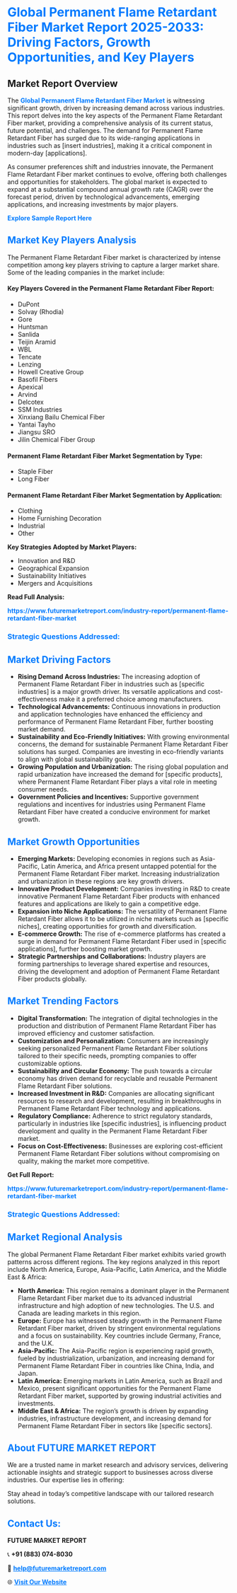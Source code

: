 <h1 style="color: #007BFF;">Global Permanent Flame Retardant Fiber Market Report 2025-2033: Driving Factors, Growth Opportunities, and Key Players</h1>

<section id="overview">
<h2>Market Report Overview</h2>
<p>The <a href="https://www.futuremarketreport.com/industry-report/permanent-flame-retardant-fiber-market" style="color: #007BFF; text-decoration: none;"><strong>Global Permanent Flame Retardant Fiber Market</strong></a> is witnessing significant growth, driven by increasing demand across various industries. This report delves into the key aspects of the Permanent Flame Retardant Fiber market, providing a comprehensive analysis of its current status, future potential, and challenges. The demand for Permanent Flame Retardant Fiber has surged due to its wide-ranging applications in industries such as [insert industries], making it a critical component in modern-day [applications].</p>
<p>As consumer preferences shift and industries innovate, the Permanent Flame Retardant Fiber market continues to evolve, offering both challenges and opportunities for stakeholders. The global market is expected to expand at a substantial compound annual growth rate (CAGR) over the forecast period, driven by technological advancements, emerging applications, and increasing investments by major players.</p>
</section>

<section id="overview">
<p><a href="https://www.futuremarketreport.com/request-sample/reportId=89281" style="color: #007BFF; text-decoration: none;"><strong>Explore Sample Report Here</strong></a></p>
</section>

<section id="key-players">
<h2 style="color: #007BFF;">Market Key Players Analysis</h2>
<p>The Permanent Flame Retardant Fiber market is characterized by intense competition among key players striving to capture a larger market share. Some of the leading companies in the market include:</p>
<h4>Key Players Covered in the Permanent Flame Retardant Fiber Report:</h4>
<ul><li>DuPont</li><li>Solvay (Rhodia)</li><li>Gore</li><li>Huntsman</li><li>Sanlida</li><li>Teijin Aramid</li><li>WBL</li><li>Tencate</li><li>Lenzing</li><li>Howell Creative Group</li><li>Basofil Fibers</li><li>Apexical</li><li>Arvind</li><li>Delcotex</li><li>SSM Industries</li><li>Xinxiang Bailu Chemical Fiber</li><li>Yantai Tayho</li><li>Jiangsu SRO</li><li>Jilin Chemical Fiber Group</li></ul>
<h4>Permanent Flame Retardant Fiber Market Segmentation by Type:</h4>
<ul><li>Staple Fiber</li><li>Long Fiber</li></ul>

<h4>Permanent Flame Retardant Fiber Market Segmentation by Application:</h4>
<ul><li>Clothing</li><li>Home Furnishing Decoration</li><li>Industrial</li><li>Other</li></ul>
<p><strong>Key Strategies Adopted by Market Players:</strong></p>
<ul>
<li>Innovation and R&D</li>
<li>Geographical Expansion</li>
<li>Sustainability Initiatives</li>
<li>Mergers and Acquisitions</li>
</ul>
</section>

<section>
<p><strong>Read Full Analysis: </strong></p><a href="https://www.futuremarketreport.com/industry-report/permanent-flame-retardant-fiber-market" style="color: #007BFF; text-decoration: none;"><strong>https://www.futuremarketreport.com/industry-report/permanent-flame-retardant-fiber-market</strong></a>
<h3 style="color: #007BFF;">Strategic Questions Addressed:</h3>
</section>

<section id="driving-factors">
<h2 style="color: #007BFF;">Market Driving Factors</h2>
<ul>
<li><strong>Rising Demand Across Industries:</strong> The increasing adoption of Permanent Flame Retardant Fiber in industries such as [specific industries] is a major growth driver. Its versatile applications and cost-effectiveness make it a preferred choice among manufacturers.</li>
<li><strong>Technological Advancements:</strong> Continuous innovations in production and application technologies have enhanced the efficiency and performance of Permanent Flame Retardant Fiber, further boosting market demand.</li>
<li><strong>Sustainability and Eco-Friendly Initiatives:</strong> With growing environmental concerns, the demand for sustainable Permanent Flame Retardant Fiber solutions has surged. Companies are investing in eco-friendly variants to align with global sustainability goals.</li>
<li><strong>Growing Population and Urbanization:</strong> The rising global population and rapid urbanization have increased the demand for [specific products], where Permanent Flame Retardant Fiber plays a vital role in meeting consumer needs.</li>
<li><strong>Government Policies and Incentives:</strong> Supportive government regulations and incentives for industries using Permanent Flame Retardant Fiber have created a conducive environment for market growth.</li>
</ul>
</section>

<section id="growth-opportunities">
<h2 style="color: #007BFF;">Market Growth Opportunities</h2>
<ul>
<li><strong>Emerging Markets:</strong> Developing economies in regions such as Asia-Pacific, Latin America, and Africa present untapped potential for the Permanent Flame Retardant Fiber market. Increasing industrialization and urbanization in these regions are key growth drivers.</li>
<li><strong>Innovative Product Development:</strong> Companies investing in R&D to create innovative Permanent Flame Retardant Fiber products with enhanced features and applications are likely to gain a competitive edge.</li>
<li><strong>Expansion into Niche Applications:</strong> The versatility of Permanent Flame Retardant Fiber allows it to be utilized in niche markets such as [specific niches], creating opportunities for growth and diversification.</li>
<li><strong>E-commerce Growth:</strong> The rise of e-commerce platforms has created a surge in demand for Permanent Flame Retardant Fiber used in [specific applications], further boosting market growth.</li>
<li><strong>Strategic Partnerships and Collaborations:</strong> Industry players are forming partnerships to leverage shared expertise and resources, driving the development and adoption of Permanent Flame Retardant Fiber products globally.</li>
</ul>
</section>

<section id="trending-factors">
<h2 style="color: #007BFF;">Market Trending Factors</h2>
<ul>
<li><strong>Digital Transformation:</strong> The integration of digital technologies in the production and distribution of Permanent Flame Retardant Fiber has improved efficiency and customer satisfaction.</li>
<li><strong>Customization and Personalization:</strong> Consumers are increasingly seeking personalized Permanent Flame Retardant Fiber solutions tailored to their specific needs, prompting companies to offer customizable options.</li>
<li><strong>Sustainability and Circular Economy:</strong> The push towards a circular economy has driven demand for recyclable and reusable Permanent Flame Retardant Fiber solutions.</li>
<li><strong>Increased Investment in R&D:</strong> Companies are allocating significant resources to research and development, resulting in breakthroughs in Permanent Flame Retardant Fiber technology and applications.</li>
<li><strong>Regulatory Compliance:</strong> Adherence to strict regulatory standards, particularly in industries like [specific industries], is influencing product development and quality in the Permanent Flame Retardant Fiber market.</li>
<li><strong>Focus on Cost-Effectiveness:</strong> Businesses are exploring cost-efficient Permanent Flame Retardant Fiber solutions without compromising on quality, making the market more competitive.</li>
</ul>
</section>

<section>
<p><strong>Get Full Report: </strong></p><a href="https://www.futuremarketreport.com/industry-report/permanent-flame-retardant-fiber-market" style="color: #007BFF; text-decoration: none;"><strong>https://www.futuremarketreport.com/industry-report/permanent-flame-retardant-fiber-market</strong></a>
<h3 style="color: #007BFF;">Strategic Questions Addressed:</h3>
</section>


<section id="regional-analysis">
<h2 style="color: #007BFF;">Market Regional Analysis</h2>
<p>The global Permanent Flame Retardant Fiber market exhibits varied growth patterns across different regions. The key regions analyzed in this report include North America, Europe, Asia-Pacific, Latin America, and the Middle East & Africa:</p>
<ul>
<li><strong>North America:</strong> This region remains a dominant player in the Permanent Flame Retardant Fiber market due to its advanced industrial infrastructure and high adoption of new technologies. The U.S. and Canada are leading markets in this region.</li>
<li><strong>Europe:</strong> Europe has witnessed steady growth in the Permanent Flame Retardant Fiber market, driven by stringent environmental regulations and a focus on sustainability. Key countries include Germany, France, and the U.K.</li>
<li><strong>Asia-Pacific:</strong> The Asia-Pacific region is experiencing rapid growth, fueled by industrialization, urbanization, and increasing demand for Permanent Flame Retardant Fiber in countries like China, India, and Japan.</li>
<li><strong>Latin America:</strong> Emerging markets in Latin America, such as Brazil and Mexico, present significant opportunities for the Permanent Flame Retardant Fiber market, supported by growing industrial activities and investments.</li>
<li><strong>Middle East & Africa:</strong> The region’s growth is driven by expanding industries, infrastructure development, and increasing demand for Permanent Flame Retardant Fiber in sectors like [specific sectors].</li>
</ul>
</section>

<footer>
<h2 style="color: #007BFF;">About FUTURE MARKET REPORT</h2>
<p>We are a trusted name in market research and advisory services, delivering actionable insights and strategic support to businesses across diverse industries. Our expertise lies in offering:</p>

<p>Stay ahead in today’s competitive landscape with our tailored research solutions.</p>

<h2 style="color: #007BFF;">Contact Us:</h2>
<p><strong>FUTURE MARKET REPORT</strong></p>
<p>📞 <strong>+91 (883) 074-8030</strong></p>
<p>📧 <strong><a href="mailto:help@futuremarketreport.com" style="color: #007BFF;">help@futuremarketreport.com</a></strong></p>
<p>🌐 <strong><a href="https://www.futuremarketreport.com/" style="color: #007BFF;">Visit Our Website</a></strong></p>
</footer>